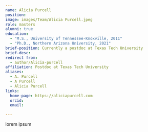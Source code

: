 ```yaml
---
name: Alicia Purcell
position: 
image: images/Team/Alicia Purcell.jpeg
role: masters
alumni: true
education:
  - "M.S., University of Tennessee-Knoxville, 2011"
  - "Ph.D., Northern Arizona University, 2021"
brief-position: Currently a postdoc at Texas Tech University
brief-desc: 
redirect from:
  - author/Alicia-purcell 
affiliation: Postdoc at Texas Tech University
aliases:
  - A. Purcell
  - A Purcell
  - Alicia Purcell
links:
  home-page: https://aliciapurcell.com
  orcid:
  email: 

---
```


lorem ipsum

